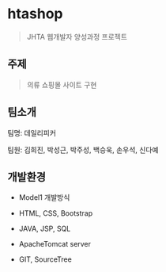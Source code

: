 # htashop
> JHTA 웹개발자 양성과정 프로젝트

## 주제
> 의류 쇼핑몰 사이트 구현

## 팀소개

팀명: 데일리피커

팀원: 김희진, 박성근, 박주성, 백승욱, 손우석, 신다예

## 개발환경
- Model1 개발방식

- HTML, CSS, Bootstrap

- JAVA, JSP, SQL

- ApacheTomcat server

- GIT, SourceTree 

